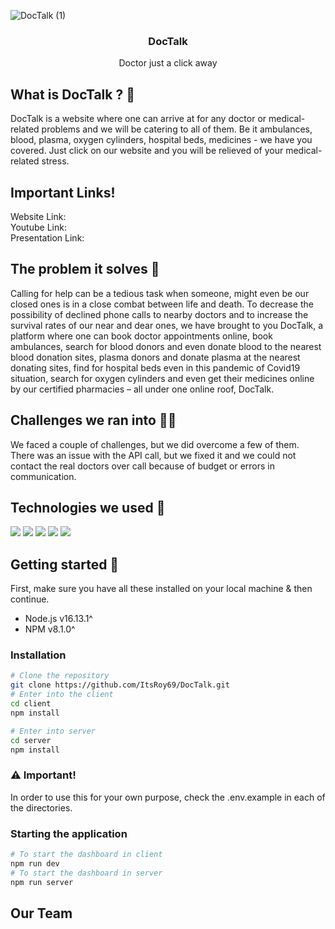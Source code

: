 <p align="center">

![DocTalk (1)](https://user-images.githubusercontent.com/72851613/162625548-813438e0-7d95-472a-8c30-16071e9777d6.png)

   <h3 align="center">DocTalk</h3>
   <p align="center">Doctor just a click away</p>
</p>

<div align="center">

</div>

## What is DocTalk ? 🤔

DocTalk is a website where one can arrive at for any doctor or medical-related problems and we will be catering to all of them. Be it ambulances, blood, plasma, oxygen cylinders, hospital beds, medicines - we have you covered. Just click on our website and you will be relieved of your medical-related stress.

## Important Links!

Website Link:
<br/>
Youtube Link:
<br/>
Presentation Link:

## The problem it solves 🍊

Calling for help can be a tedious task when someone, might even be our closed ones is in a close combat between life and death. To decrease the possibility of declined phone calls to nearby doctors and to increase the survival rates of our near and dear ones, we have brought to you DocTalk, a platform where one can book doctor appointments online, book ambulances, search for blood donors and even donate blood to the nearest blood donation sites, plasma donors and donate plasma at the nearest donating sites, find for hospital beds even in this pandemic of Covid19 situation, search for oxygen cylinders and even get their medicines online by our certified pharmacies – all under one online roof, DocTalk.

## Challenges we ran into 👩‍💻

We faced a couple of challenges, but we did overcome a few of them. There was an issue with the API call, but we fixed it and we could not contact the real doctors over call because of budget or errors in communication.

## Technologies we used 🔮

![](https://img.shields.io/badge/React-20232A?style=for-the-badge&logo=react&logoColor=61DAFB) ![](https://img.shields.io/badge/MongoDB-4EA94B?style=for-the-badge&logo=mongodb&logoColor=white) ![](https://img.shields.io/badge/Node.js-339933?style=for-the-badge&logo=nodedotjs&logoColor=white) ![](https://img.shields.io/badge/Express.js-000000?style=for-the-badge&logo=express&logoColor=white) ![](https://img.shields.io/badge/Visual_Studio_Code-0078D4?style=for-the-badge&logo=visual%20studio%20code&logoColor=white)

## Getting started 💫

First, make sure you have all these installed on your local machine & then continue.

- Node.js v16.13.1^
- NPM v8.1.0^

### Installation

```bash
# Clone the repository
git clone https://github.com/ItsRoy69/DocTalk.git
# Enter into the client
cd client
npm install

# Enter into server
cd server
npm install
```

### ⚠️ Important!

In order to use this for your own purpose, check the .env.example in each of the directories.

### Starting the application

```bash
# To start the dashboard in client
npm run dev
# To start the dashboard in server
npm run server
```

<!-- ## Bot Features & Commands

* 💸 Pay a Discord user / Slack user

`/pay user_name amount`

<br />
<img src="./images/command.png" width="300px"> -->

## Our Team
